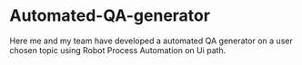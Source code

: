 # Automated-QA-generator
Here me and my team have developed a automated QA generator on a user chosen topic using Robot Process Automation on Ui path.
